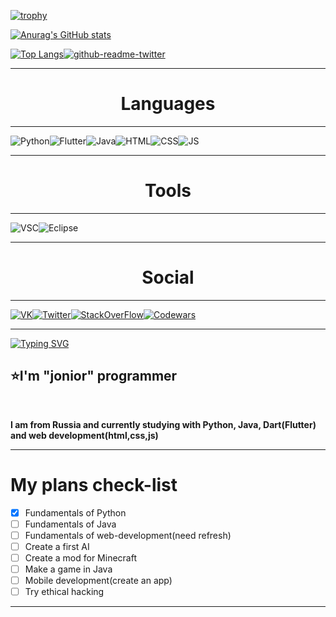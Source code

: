 [![trophy](https://github-profile-trophy.vercel.app/?username=xminttea&theme=onedark)](https://github.com/ryo-ma/github-profile-trophy)

[![Anurag's GitHub stats](https://github-readme-stats.vercel.app/api?username=xMintTea&show_icons=true&theme=dracula&)](https://github.com/anuraghazra/github-readme-stats)


[![Top Langs](https://github-readme-stats.vercel.app/api/top-langs/?username=XMintTea&show_icons=true&theme=dracula&)](https://github.com/anuraghazra/github-readme-stats)[![github-readme-twitter](https://github-readme-twitter.gazf.vercel.app/api?id=MintTea2077)](https://github.com/gazf/github-readme-twitter)

-------

<h1 align="center">Languages</h1>


---
![Python](https://img.icons8.com/color/48/000000/python--v1.png)![Flutter](https://img.icons8.com/color/48/000000/dart.png)![Java](https://img.icons8.com/color/48/000000/java-coffee-cup-logo--v1.png)![HTML](https://img.icons8.com/color/48/000000/html-5--v1.png)![CSS](https://img.icons8.com/color/48/000000/css3.png)![JS](https://img.icons8.com/color/48/000000/javascript--v1.png)


---



<h1 align="center">Tools</h1>

---
![VSC](https://img.icons8.com/color/48/000000/visual-studio-code-2019.png)![Eclipse](https://img.icons8.com/external-tal-revivo-shadow-tal-revivo/48/000000/external-eclipse-an-integrated-development-environment-used-in-computer-programming-logo-shadow-tal-revivo.png)


---

<h1 align="center">Social</h1>

---
[![VK](https://img.icons8.com/color/48/000000/vk-circled.png)](https://vk.com/eeveewasnottaken)[![Twitter](https://img.icons8.com/color/48/000000/twitter-circled--v1.png)](https://twitter.com/MintTea2077)[![StackOverFlow](https://img.icons8.com/color/48/000000/stackoverflow.png)](https://ru.stackoverflow.com/users/451243/tea-mint)[![Codewars](https://img.icons8.com/external-inipagistudio-lineal-color-inipagistudio/48/000000/external-sword-medieval-elements-inipagistudio-lineal-color-inipagistudio.png)](https://www.codewars.com/users/xMintTea)

---

[![Typing SVG](https://readme-typing-svg.herokuapp.com?color=%234EC0FF&center=true&vCenter=true&lines=Hi+there!+)](https://git.io/typing-svg)

## ⭐I'm "jonior" programmer
<br>

**I am from Russia and currently studying with Python, Java, Dart(Flutter) and web development(html,css,js)**


-------



 
# My plans check-list
- [X] Fundamentals of Python
- [ ] Fundamentals of Java
- [ ] Fundamentals of web-development(need refresh)
- [ ] Create a first AI 
- [ ] Create a mod for Minecraft
- [ ] Make a game in Java
- [ ] Mobile development(create an app) 
- [ ] Try ethical hacking
-------
 

